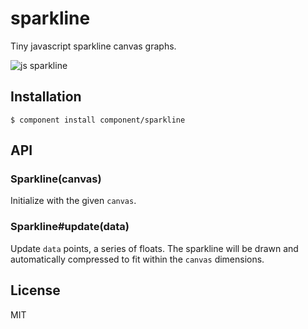 
# sparkline

  Tiny javascript sparkline canvas graphs.

  ![js sparkline](http://f.cl.ly/items/06470C043x150Q3N321L/spark.png)

## Installation

    $ component install component/sparkline

## API

### Sparkline(canvas)

  Initialize with the given `canvas`.

### Sparkline#update(data)

  Update `data` points, a series of floats. The sparkline
  will be drawn and automatically compressed to fit within
  the `canvas` dimensions.

## License

  MIT

